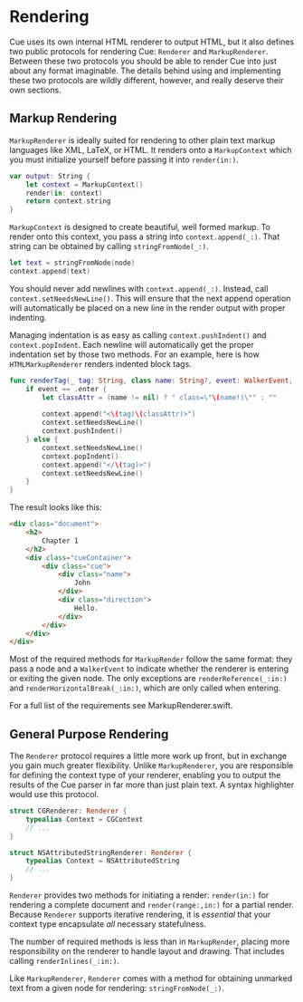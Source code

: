 # Rendering
Cue uses its own internal HTML renderer to output HTML, but it also defines two public protocols for rendering Cue: `Renderer` and `MarkupRenderer`. Between these two protocols you should be able to render Cue into just about any format imaginable. The details behind using and implementing these two protocols are wildly different, however, and really deserve their own sections.

## Markup Rendering
`MarkupRenderer` is ideally suited for rendering to other plain text markup languages like XML, LaTeX, or HTML. It renders onto a `MarkupContext` which you must initialize yourself before passing it into `render(in:)`. 

```swift
var output: String {
    let context = MarkupContext()
    render(in: context)
    return context.string
}
```

`MarkupContext` is designed to create beautiful, well formed markup. To render onto this context, you pass a string into `context.append(_:)`. That string can be obtained by calling `stringFromNode(_:)`. 

```swift
let text = stringFromNode(node)
context.append(text)
```

You should never add newlines with `context.append(_:)`. Instead, call `context.setNeedsNewLine()`. This will ensure that the next append operation will automatically be placed on a new line in the render output with proper indenting. 

Managing indentation is as easy as calling `context.pushIndent()` and `context.popIndent`. Each newline will automatically get the proper indentation set by those two methods. For an example, here is how `HTMLMarkupRenderer` renders  indented block tags.

```swift
func renderTag(_ tag: String, class name: String?, event: WalkerEvent, context: MarkupContext) {
    if event == .enter {
        let classAttr = (name != nil) ? " class=\"\(name!)\"" : ""
        
        context.append("<\(tag)\(classAttr)>")
        context.setNeedsNewLine()
        context.pushIndent()
    } else {
        context.setNeedsNewLine()
        context.popIndent()
        context.append("</\(tag)>")
        context.setNeedsNewLine()
    }
}
```

The result looks like this:

```html
<div class="document">
    <h2>
        Chapter 1
    </h2>
    <div class="cueContainer">
        <div class="cue">
            <div class="name">
                John
            </div>
            <div class="direction">
                Hello.
            </div>
        </div>
    </div>
</div>
```

Most of the required methods for `MarkupRender` follow the same format: they pass a node and a `WalkerEvent` to indicate whether the renderer is entering or exiting the given node. The only exceptions are `renderReference(_:in:)` and `renderHorizontalBreak(_:in:)`, which are only called when entering.

For a full list of the requirements see MarkupRenderer.swift. 

## General Purpose Rendering
The `Renderer` protocol requires a little more work up front, but in exchange you gain much greater flexibility. Unlike `MarkupRenderer`, you are responsible for defining the context type of your renderer, enabling you to output the results of the Cue parser in far more than just plain text. A syntax highlighter would use this protocol.

```swift
struct CGRenderer: Renderer {
    typealias Context = CGContext
    // ...
}

struct NSAttributedStringRenderer: Renderer {
    typealias Context = NSAttributedString
    // ...
}
```

`Renderer` provides two methods for initiating a render: `render(in:)` for rendering a complete document and `render(range:,in:)` for a partial render. Because `Renderer` supports iterative rendering, it is *essential* that your context type encapsulate *all* necessary statefulness.

The number of required methods is less than in `MarkupRender`, placing more responsibility on the renderer to handle layout and drawing. That includes calling `renderInlines(_:in:)`.

Like `MarkupRenderer`, `Renderer` comes with a method for obtaining unmarked text from a given node for rendering: `stringFromNode(_:)`.